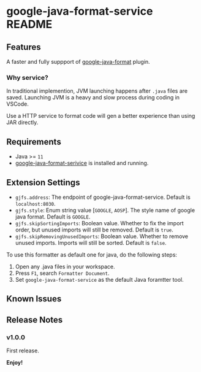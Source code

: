 # google-java-format-service README

## Features

A faster and fully suppport of [google-java-format](https://github.com/google/google-java-format) plugin.

### Why service?

In traditional implemention, JVM launching happens after `.java` files are saved. Launching JVM is a heavy and slow process during coding in VSCode.

Use a HTTP service to format code will gen a better experience than using JAR directly.

## Requirements

- Java >= `11`
- [google-java-format-serivice](google-java-format-service/README.md) is installed and running.

## Extension Settings

- `gjfs.address`: The endpoint of google-java-format-service. Default is `localhost:8030`.
- `gjfs.style`: Enum string value [`GOOGLE`, `AOSP`]. The style name of google java format. Default is `GOOGLE`.
- `gjfs.skipSortingImports`: Boolean value. Whether to fix the import order, but unused imports will still be removed. Default is `true`.
- `gjfs.skipRemovingUnusedImports`: Boolean value. Whether to remove unused imports. Imports will still be sorted. Default is `false`.

To use this formatter as default one for java, do the following steps:

1. Open any .java files in your workspace.
1. Press `F1`, search `Formatter Document`.
1. Set `google-java-format-service` as the default Java foramtter tool.

## Known Issues

## Release Notes

### v1.0.0

First release.

**Enjoy!**
